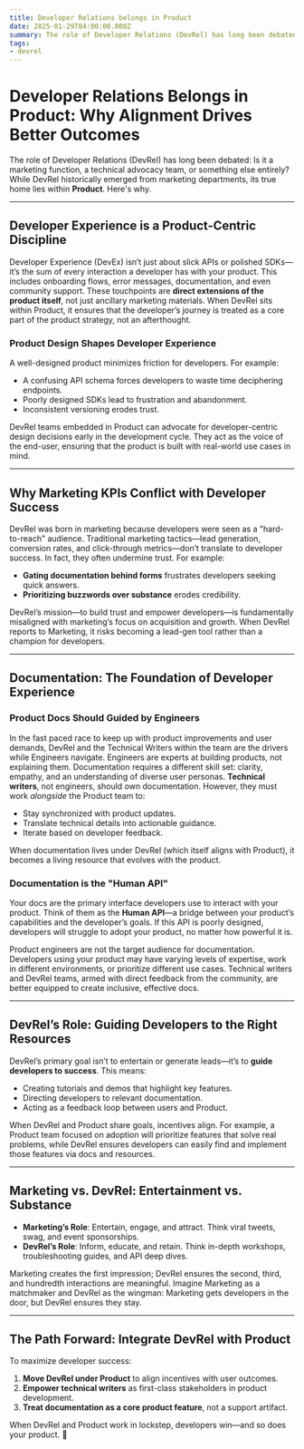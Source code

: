 ```yaml
---
title: Developer Relations belongs in Product
date: 2025-01-29T04:00:00.000Z
summary: The role of Developer Relations (DevRel) has long been debated: Is it a marketing function, a technical advocacy team, or something else entirely? While DevRel historically emerged from marketing departments, its true home lies within **Product**. Here's why.
tags:
- devrel
---
```


# Developer Relations Belongs in Product: Why Alignment Drives Better Outcomes

The role of Developer Relations (DevRel) has long been debated: Is it a marketing function, a technical advocacy team, or something else entirely? While DevRel historically emerged from marketing departments, its true home lies within **Product**. Here's why.

---

## Developer Experience is a Product-Centric Discipline

Developer Experience (DevEx) isn’t just about slick APIs or polished SDKs—it’s the sum of every interaction a developer has with your product. This includes onboarding flows, error messages, documentation, and even community support. These touchpoints are **direct extensions of the product itself**, not just ancillary marketing materials. When DevRel sits within Product, it ensures that the developer’s journey is treated as a core part of the product strategy, not an afterthought.

### Product Design Shapes Developer Experience

A well-designed product minimizes friction for developers. For example:

- A confusing API schema forces developers to waste time deciphering endpoints.
- Poorly designed SDKs lead to frustration and abandonment.
- Inconsistent versioning erodes trust.

DevRel teams embedded in Product can advocate for developer-centric design decisions early in the development cycle. They act as the voice of the end-user, ensuring that the product is built with real-world use cases in mind.

---

## Why Marketing KPIs Conflict with Developer Success

DevRel was born in marketing because developers were seen as a "hard-to-reach" audience. Traditional marketing tactics—lead generation, conversion rates, and click-through metrics—don’t translate to developer success. In fact, they often undermine trust. For example:
- **Gating documentation behind forms** frustrates developers seeking quick answers.
- **Prioritizing buzzwords over substance** erodes credibility.

DevRel’s mission—to build trust and empower developers—is fundamentally misaligned with marketing’s focus on acquisition and growth. When DevRel reports to Marketing, it risks becoming a lead-gen tool rather than a champion for developers.

---

## Documentation: The Foundation of Developer Experience

### Product Docs Should Guided by Engineers

In the fast paced race to keep up with product improvements and user demands, DevRel and the Technical Writers within the team are the drivers while Engineers navigate. Engineers are experts at building products, not explaining them. Documentation requires a different skill set: clarity, empathy, and an understanding of diverse user personas. **Technical writers**, not engineers, should own documentation. However, they must work *alongside* the Product team to:

- Stay synchronized with product updates.
- Translate technical details into actionable guidance.
- Iterate based on developer feedback.

When documentation lives under DevRel (which itself aligns with Product), it becomes a living resource that evolves with the product.

### Documentation is the "Human API"

Your docs are the primary interface developers use to interact with your product. Think of them as the **Human API**—a bridge between your product’s capabilities and the developer’s goals. If this API is poorly designed, developers will struggle to adopt your product, no matter how powerful it is.

Product engineers are not the target audience for documentation. Developers using your product may have varying levels of expertise, work in different environments, or prioritize different use cases. Technical writers and DevRel teams, armed with direct feedback from the community, are better equipped to create inclusive, effective docs.

---

## DevRel’s Role: Guiding Developers to the Right Resources

DevRel’s primary goal isn’t to entertain or generate leads—it’s to **guide developers to success**. This means:

- Creating tutorials and demos that highlight key features.
- Directing developers to relevant documentation.
- Acting as a feedback loop between users and Product.

When DevRel and Product share goals, incentives align. For example, a Product team focused on adoption will prioritize features that solve real problems, while DevRel ensures developers can easily find and implement those features via docs and resources.

---

## Marketing vs. DevRel: Entertainment vs. Substance

- **Marketing’s Role**: Entertain, engage, and attract. Think viral tweets, swag, and event sponsorships.
- **DevRel’s Role**: Inform, educate, and retain. Think in-depth workshops, troubleshooting guides, and API deep dives.

Marketing creates the first impression; DevRel ensures the second, third, and hundredth interactions are meaningful. Imagine Marketing as a matchmaker and DevRel as the wingman: Marketing gets developers in the door, but DevRel ensures they stay.

---

## The Path Forward: Integrate DevRel with Product

To maximize developer success:

1. **Move DevRel under Product** to align incentives with user outcomes.
2. **Empower technical writers** as first-class stakeholders in product development.
3. **Treat documentation as a core product feature**, not a support artifact.

When DevRel and Product work in lockstep, developers win—and so does your product. 🚀
